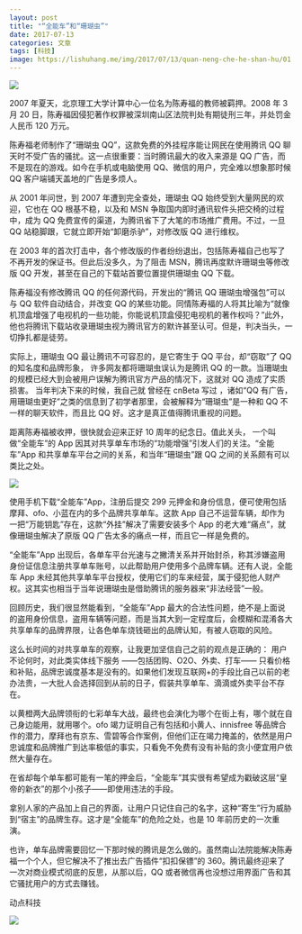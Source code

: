 ```yaml
---
layout: post
title: "“全能车”和“珊瑚虫”"
date: 2017-07-13
categories: 文章
tags: [科技]
image: https://lishuhang.me/img/2017/07/13/quan-neng-che-he-shan-hu/01.jpg
---
```


![](http://mmbiz.qpic.cn/mmbiz_jpg/AdRKyBVLoHJ7XrWBtu5p8ia58dezloPePLpjjjzj7rGc6VtGLGxfBCrxU8g9TicOPu5g2v9ibZokRx1NMx7Rod3Rw/0.jpeg)

2007 年夏天，北京理工大学计算中心一位名为陈寿福的教师被羁押。2008 年 3 月 20 日，陈寿福因侵犯著作权罪被深圳南山区法院判处有期徒刑三年，并处罚金人民币 120 万元。

陈寿福老师制作了“珊瑚虫 QQ”，这款免费的外挂程序能让网民在使用腾讯 QQ 聊天时不受广告的骚扰。这一点很重要：当时腾讯最大的收入来源是 QQ 广告，而不是现在的游戏。如今在手机或电脑使用 QQ、微信的用户，完全难以想象那时候 QQ 客户端铺天盖地的广告是多烦人。

从 2001 年问世，到 2007 年遭到完全查处，珊瑚虫 QQ 始终受到大量网民的欢迎，它也在 QQ 根基不稳，以及和 MSN 争取国内即时通讯软件头把交椅的过程中，成为 QQ 免费宣传的渠道，为腾讯省下了大笔的市场推广费用。不过，一旦 QQ 站稳脚跟，它就立即开始“卸磨杀驴”，对修改版 QQ 进行维权。

在 2003 年的首次打击中，各个修改版的作者纷纷退出，包括陈寿福自己也写了不再开发的保证书。但此后没多久，为了阻击 MSN，腾讯再度默许珊瑚虫等修改版 QQ 开发，甚至在自己的下载站首要位置提供珊瑚虫 QQ 下载。

陈寿福没有修改腾讯 QQ 的任何源代码，开发出的“腾讯 QQ 珊瑚虫增强包”可以与 QQ 软件自动结合，并改变 QQ 的某些功能。同情陈寿福的人将其比喻为“就像机顶盒增强了电视机的一些功能，你能说机顶盒侵犯电视机的著作权吗？”此外，他也将腾讯下载站收录珊瑚虫视为腾讯官方的默许甚至认可。但是，判决当头，一切挣扎都是徒劳。

实际上，珊瑚虫 QQ 最让腾讯不可容忍的，是它寄生于 QQ 平台，却“窃取”了 QQ 的知名度和品牌形象， 许多网友都将珊瑚虫误认为是腾讯 QQ 的一款。当珊瑚虫的规模已经大到会被用户误解为腾讯官方产品的情况下，这就对 QQ 造成了实质损害。 当年判决下来的时候，我自己就 曾经在 cnBeta 写过 ，诸如“QQ 有广告，用珊瑚虫更好”之类的信息到了初学者那里，会被解释为“珊瑚虫”是一种和 QQ 不一样的聊天软件，而且比 QQ 好。这才是真正值得腾讯重视的问题。

距离陈寿福被收押，很快就会迎来正好 10 周年的纪念日。值此关头， 一个叫做“全能车”的 App 因其对共享单车市场的“功能增强”引发人们的关注。“全能车”App 和共享单车平台之间的关系，和当年“珊瑚虫”跟 QQ 之间的关系颇有可以类比之处。

![](https://lishuhang.me/img/2017/07/13/quan-neng-che-he-shan-hu/01.jpg)

使用手机下载“全能车”App，注册后提交 299 元押金和身份信息，便可使用包括摩拜、ofo、小蓝在内的多个品牌共享单车。这款 App 自己不运营车辆，却作为一把“万能钥匙”存在，这款“外挂”解决了需要安装多个 App 的老大难“痛点”，就像珊瑚虫解决了原版 QQ 广告太多的痛点一样，而且它一样是免费的。

“全能车”App 出现后，各单车平台光速与之撇清关系并开始封杀，称其涉嫌盗用身份证信息注册共享单车账号，以此帮助用户使用多个品牌车辆。还有人说，全能车 App 未经其他共享单车平台授权，使用它们的车来经营，属于侵犯他人财产权。这其实也相当于当年说珊瑚虫是借助腾讯的服务器来“非法经营”一般。

回顾历史，我们很显然能看到，“全能车”App 最大的合法性问题，绝不是上面说的盗用身份信息，盗用车辆等问题，而是当其大到一定程度后，会模糊和混淆各大共享单车的品牌界限，让各色单车烧钱砸出的品牌认知，有被人窃取的风险。

这么长时间的对共享单车的观察，让我更加坚信自己之前的观点是正确的： 用户不论何时，对此类实体线下服务 ——包括团购、O2O、外卖、打车—— 只看价格和补贴，品牌忠诚度基本是没有的。如果他们发现互联网+的手段比自己以前的老办法贵，一大批人会选择回到从前的日子，假装共享单车、滴滴或外卖平台不存在。

以黄橙两大品牌领衔的七彩单车大战，最终也会演化为哪个在街上有，哪个就在自己身边能用，就用哪个。ofo 竭力证明自己有包括和小黄人、innisfree 等品牌合作的潜力，摩拜也有京东、雪碧等合作案例，但他们正在竭力掩盖的，依然是用户忠诚度和品牌推广到达率极低的事实，只看免不免费有没有补贴的贪小便宜用户依然大量存在。

在省却每个单车都可能有一笔的押金后，“全能车”其实很有希望成为戳破这层“皇帝的新衣”的那个小孩子——即使用违法的手段。

拿别人家的产品加上自己的界面，让用户只记住自己的名字，这种“寄生”行为威胁到“宿主”的品牌生存。这才是“全能车”的危险之处，也是 10 年前历史的一次重演。

也许，单车品牌需要回忆一下那时候的腾讯是怎么做的。虽然南山法院能解决陈寿福一个个人，但它解决不了推出去广告插件“扣扣保镖”的 360。腾讯最终迎来了一次对商业模式彻底的反思，从那以后，QQ 或者微信再也没想过用界面广告和其它骚扰用户的方式去赚钱。

动点科技

![](https://lishuhang.me/img/2017/07/13/quan-neng-che-he-shan-hu/02.jpg)